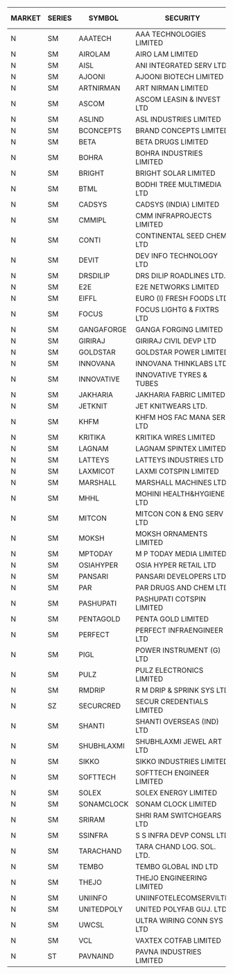 


| MARKET | SERIES | SYMBOL | SECURITY | PREV CL PR | OPEN PRICE | HIGH PRICE | LOW PRICE | CLOSE PRICE | NET TRDVAL | NET TRDQTY | CORP IND | HI 52 WK | LO 52 WK |
| ----- | ----- | ----- | ----- | ----- | ----- | ----- | ----- | ----- | ----- | ----- | ----- | ----- | ----- |
| N | SM | AAATECH | AAA TECHNOLOGIES LIMITED | 42.05 | 42.00 | 42.00 | 42.00 | 42.00 | 126000.00 | 3000 |  | 48.00 | 42.00 |
| N | SM | AIROLAM | AIRO LAM LIMITED | 29.75 | 31.50 | 31.50 | 25.80 | 29.95 | 261750.00 | 9000 |  | 36.00 | 14.45 |
| N | SM | AISL | ANI INTEGRATED SERV LTD. | 35.10 | 35.00 | 35.40 | 33.55 | 33.55 | 870780.00 | 25200 |  | 36.45 | 14.30 |
| N | SM | AJOONI | AJOONI BIOTECH LIMITED | 31.50 | 31.40 | 31.50 | 31.00 | 31.00 | 977235.60 | 31108 |  | 36.50 | 6.35 |
| N | SM | ARTNIRMAN | ART NIRMAN LIMITED | 20.85 | 16.80 | 21.25 | 16.80 | 21.25 | 228300.00 | 12000 |  | 25.00 | 16.80 |
| N | SM | ASCOM | ASCOM LEASIN & INVEST LTD | 43.00 | 40.10 | 43.65 | 40.00 | 43.65 | 495000.00 | 12000 |  | 46.50 | 30.00 |
| N | SM | ASLIND | ASL INDUSTRIES LIMITED | 16.00 | 16.00 | 16.00 | 16.00 | 16.00 | 64000.00 | 4000 |  | 19.00 | 4.75 |
| N | SM | BCONCEPTS | BRAND CONCEPTS LIMITED | 27.25 | 25.90 | 25.90 | 25.90 | 25.90 | 5594400.00 | 216000 |  | 32.05 | 13.70 |
| N | SM | BETA | BETA DRUGS LIMITED | 123.50 | 120.60 | 124.00 | 120.10 | 120.80 | 1844000.00 | 15200 |  | 140.80 | 37.00 |
| N | SM | BOHRA | BOHRA INDUSTRIES LIMITED | 1.35 | 1.40 | 1.40 | 1.35 | 1.40 | 124600.00 | 92000 |  | 2.00 | .35 |
| N | SM | BRIGHT | BRIGHT SOLAR LIMITED | 12.60 | 12.40 | 12.40 | 12.00 | 12.00 | 866400.00 | 72000 |  | 15.55 | 4.70 |
| N | SM | BTML | BODHI TREE MULTIMEDIA LTD | 73.05 | 81.00 | 84.00 | 75.00 | 75.00 | 378000.00 | 4800 |  | 96.00 | 68.50 |
| N | SM | CADSYS | CADSYS (INDIA) LIMITED | 21.75 | 21.75 | 21.75 | 21.70 | 21.70 | 130400.00 | 6000 |  | 26.70 | 15.50 |
| N | SM | CMMIPL | CMM INFRAPROJECTS LIMITED | 4.10 | 4.00 | 4.30 | 4.00 | 4.30 | 37800.00 | 9000 |  | 5.75 | 2.25 |
| N | SM | CONTI | CONTINENTAL SEED CHEM LTD | 6.20 | 5.95 | 6.50 | 5.90 | 6.50 | 322134.45 | 53328 |  | 23.80 | 5.55 |
| N | SM | DEVIT | DEV INFO TECHNOLOGY LTD | 126.90 | 126.50 | 126.50 | 126.50 | 126.50 | 948750.00 | 7500 |  | 139.55 | 57.00 |
| N | SM | DRSDILIP | DRS DILIP ROADLINES LTD. | 75.25 | 75.50 | 75.50 | 75.50 | 75.50 | 241600.00 | 3200 |  | 78.00 | 60.00 |
| N | SM | E2E | E2E NETWORKS LIMITED | 41.00 | 41.00 | 41.00 | 39.00 | 40.00 | 399900.00 | 10000 |  | 61.30 | 13.30 |
| N | SM | EIFFL | EURO (I) FRESH FOODS LTD | 88.50 | 86.75 | 86.75 | 86.75 | 86.75 | 138800.00 | 1600 |  | 129.40 | 64.80 |
| N | SM | FOCUS | FOCUS LIGHTG & FIXTRS LTD | 23.15 | 24.30 | 24.30 | 24.30 | 24.30 | 72900.00 | 3000 |  | 30.35 | 15.50 |
| N | SM | GANGAFORGE | GANGA FORGING LIMITED | 39.05 | 40.95 | 40.95 | 39.00 | 39.50 | 1602800.00 | 40000 |  | 40.95 | 8.70 |
| N | SM | GIRIRAJ | GIRIRAJ CIVIL DEVP LTD | 71.65 | 75.20 | 75.20 | 75.20 | 75.20 | 90240.00 | 1200 |  | 75.20 | 20.95 |
| N | SM | GOLDSTAR | GOLDSTAR POWER LIMITED | 20.50 | 20.70 | 20.90 | 20.70 | 20.90 | 249600.00 | 12000 |  | 25.45 | 19.70 |
| N | SM | INNOVANA | INNOVANA THINKLABS LTD. | 84.40 | 84.40 | 84.40 | 84.40 | 84.40 | 168800.00 | 2000 |  | 125.00 | 70.25 |
| N | SM | INNOVATIVE | INNOVATIVE TYRES & TUBES | 9.00 | 8.65 | 8.80 | 8.65 | 8.75 | 731400.00 | 84000 |  | 10.35 | 5.40 |
| N | SM | JAKHARIA | JAKHARIA FABRIC LIMITED | 140.00 | 140.35 | 140.65 | 140.35 | 140.65 | 6289400.00 | 44800 |  | 185.00 | 140.00 |
| N | SM | JETKNIT | JET KNITWEARS LTD. | 19.80 | 18.90 | 18.90 | 18.90 | 18.90 | 28350.00 | 1500 |  | 29.15 | 18.00 |
| N | SM | KHFM | KHFM HOS FAC MANA SER LTD | 37.90 | 37.00 | 37.05 | 36.10 | 36.80 | 551850.00 | 15000 |  | 42.50 | 22.20 |
| N | SM | KRITIKA | KRITIKA WIRES LIMITED | 36.00 | 36.50 | 36.50 | 36.50 | 36.50 | 730000.00 | 20000 |  | 38.50 | 32.00 |
| N | SM | LAGNAM | LAGNAM SPINTEX LIMITED | 14.60 | 13.90 | 14.25 | 13.90 | 14.25 | 84450.00 | 6000 |  | 19.65 | 6.60 |
| N | SM | LATTEYS | LATTEYS INDUSTRIES LTD | 49.35 | 51.75 | 51.75 | 51.75 | 51.75 | 103500.00 | 2000 |  | 60.80 | 35.20 |
| N | SM | LAXMICOT | LAXMI COTSPIN LIMITED | 9.60 | 9.60 | 9.60 | 9.60 | 9.60 | 57600.00 | 6000 |  | 12.00 | 6.05 |
| N | SM | MARSHALL | MARSHALL MACHINES LTD | 11.65 | 11.15 | 11.20 | 11.15 | 11.15 | 133950.00 | 12000 |  | 15.50 | 4.85 |
| N | SM | MHHL | MOHINI HEALTH&HYGIENE LTD | 23.20 | 23.80 | 24.35 | 23.80 | 24.35 | 361650.00 | 15000 |  | 25.10 | 11.35 |
| N | SM | MITCON | MITCON CON & ENG SERV LTD | 40.85 | 40.85 | 41.00 | 40.85 | 41.00 | 12912900.00 | 316000 |  | 41.50 | 36.50 |
| N | SM | MOKSH | MOKSH ORNAMENTS LIMITED | 42.05 | 42.00 | 42.00 | 40.90 | 41.50 | 745350.00 | 18000 |  | 47.00 | 21.00 |
| N | SM | MPTODAY | M P TODAY MEDIA LIMITED | 15.20 | 15.95 | 15.95 | 15.95 | 15.95 | 31900.00 | 2000 |  | 18.95 | 9.70 |
| N | SM | OSIAHYPER | OSIA HYPER RETAIL LTD | 135.25 | 136.00 | 154.00 | 135.55 | 141.60 | 919280.00 | 6400 |  | 325.00 | 125.00 |
| N | SM | PANSARI | PANSARI DEVELOPERS LTD. | 41.50 | 43.55 | 43.55 | 43.55 | 43.55 | 1567800.00 | 36000 |  | 43.55 | 21.90 |
| N | SM | PAR | PAR DRUGS AND CHEM LTD | 100.50 | 100.00 | 105.00 | 100.00 | 102.00 | 1632200.00 | 16000 |  | 105.00 | 26.20 |
| N | SM | PASHUPATI | PASHUPATI COTSPIN LIMITED | 71.15 | 72.00 | 72.50 | 72.00 | 72.50 | 231200.00 | 3200 |  | 81.00 | 40.00 |
| N | SM | PENTAGOLD | PENTA GOLD LIMITED | 87.60 | 91.80 | 91.80 | 91.80 | 91.80 | 275400.00 | 3000 |  | 91.80 | 15.40 |
| N | SM | PERFECT | PERFECT INFRAENGINEER LTD | 10.50 | 10.00 | 10.00 | 10.00 | 10.00 | 60000.00 | 6000 |  | 12.75 | 10.00 |
| N | SM | PIGL | POWER INSTRUMENT (G) LTD | 38.05 | 37.90 | 38.30 | 37.10 | 38.00 | 1063400.00 | 28000 |  | 38.40 | 8.50 |
| N | SM | PULZ | PULZ ELECTRONICS LIMITED | 11.15 | 10.70 | 10.70 | 10.70 | 10.70 | 128400.00 | 12000 |  | 16.65 | 9.20 |
| N | SM | RMDRIP | R M DRIP & SPRINK SYS LTD | 21.25 | 20.95 | 20.95 | 20.20 | 20.80 | 664700.00 | 32000 |  | 63.00 | 14.65 |
| N | SZ | SECURCRED | SECUR CREDENTIALS LIMITED | 14.75 | 14.05 | 14.05 | 14.05 | 14.05 | 8430.00 | 600 |  | 19.85 | 13.85 |
| N | SM | SHANTI | SHANTI OVERSEAS (IND) LTD | 24.00 | 24.00 | 24.00 | 23.50 | 23.50 | 213750.00 | 9000 |  | 24.65 | 14.00 |
| N | SM | SHUBHLAXMI | SHUBHLAXMI JEWEL ART LTD | 13.25 | 13.50 | 13.50 | 12.60 | 12.60 | 38750.00 | 3000 |  | 33.50 | 12.05 |
| N | SM | SIKKO | SIKKO INDUSTRIES LIMITED | 25.40 | 22.70 | 27.00 | 22.70 | 27.00 | 198800.00 | 8000 |  | 33.80 | 18.00 |
| N | SM | SOFTTECH | SOFTTECH ENGINEER LIMITED | 89.00 | 86.70 | 87.10 | 86.70 | 87.10 | 278080.00 | 3200 |  | 99.00 | 32.45 |
| N | SM | SOLEX | SOLEX ENERGY LIMITED | 35.15 | 36.90 | 36.90 | 34.15 | 34.15 | 215600.00 | 6000 |  | 38.00 | 19.20 |
| N | SM | SONAMCLOCK | SONAM CLOCK LIMITED | 59.25 | 59.20 | 60.00 | 59.00 | 59.00 | 534600.00 | 9000 |  | 65.00 | 30.80 |
| N | SM | SRIRAM | SHRI RAM SWITCHGEARS LTD | 16.20 | 16.10 | 16.10 | 16.10 | 16.10 | 96600.00 | 6000 |  | 16.35 | 11.20 |
| N | SM | SSINFRA | S S INFRA DEVP CONSL LTD | 9.25 | 9.30 | 9.65 | 9.30 | 9.45 | 56850.00 | 6000 |  | 10.75 | 5.65 |
| N | SM | TARACHAND | TARA CHAND LOG. SOL. LTD. | 37.00 | 36.95 | 36.95 | 35.50 | 36.00 | 288900.00 | 8000 |  | 42.85 | 21.10 |
| N | SM | TEMBO | TEMBO GLOBAL IND LTD | 105.25 | 105.30 | 105.30 | 100.00 | 104.10 | 4289400.00 | 42000 |  | 260.80 | 100.00 |
| N | SM | THEJO | THEJO ENGINEERING LIMITED | 1200.00 | 1243.00 | 1243.00 | 1200.00 | 1200.00 | 726300.00 | 600 |  | 1469.00 | 350.55 |
| N | SM | UNIINFO | UNIINFOTELECOMSERVILTD | 19.60 | 20.55 | 20.55 | 20.55 | 20.55 | 41100.00 | 2000 |  | 27.45 | 7.85 |
| N | SM | UNITEDPOLY | UNITED POLYFAB GUJ. LTD. | 15.20 | 14.45 | 14.45 | 14.45 | 14.45 | 260100.00 | 18000 |  | 59.75 | 5.95 |
| N | SM | UWCSL | ULTRA WIRING CONN SYS LTD | 30.10 | 29.90 | 29.90 | 29.90 | 29.90 | 119600.00 | 4000 |  | 30.75 | 22.65 |
| N | SM | VCL | VAXTEX COTFAB LIMITED | 33.90 | 35.40 | 35.40 | 35.40 | 35.40 | 637200.00 | 18000 |  | 35.40 | 15.20 |
| N | ST | PAVNAIND | PAVNA INDUSTRIES LIMITED | 165.10 | 165.15 | 165.15 | 165.10 | 165.10 | 2641640.00 | 16000 |  | 166.50 | 165.05 |



